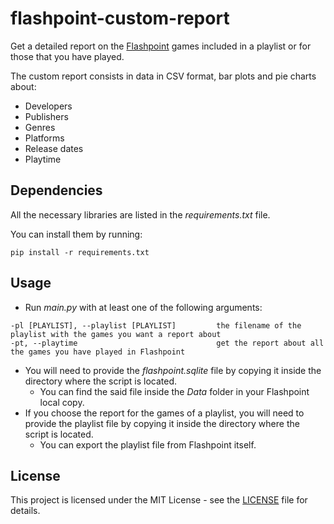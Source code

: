 # flashpoint-custom-report
Get a detailed report on the [Flashpoint](https://bluemaxima.org/flashpoint/) games included in a playlist or for those that you have played.

The custom report consists in data in CSV format, bar plots and pie charts about:
- Developers
- Publishers
- Genres
- Platforms
- Release dates
- Playtime

## Dependencies

All the necessary libraries are listed in the *requirements.txt* file.

You can install them by running:

```
pip install -r requirements.txt
```

## Usage

- Run *main.py* with at least one of the following arguments:

```
-pl [PLAYLIST], --playlist [PLAYLIST]         the filename of the playlist with the games you want a report about
-pt, --playtime                               get the report about all the games you have played in Flashpoint
```

- You will need to provide the *flashpoint.sqlite* file by copying it inside the directory where the script is located.
    - You can find the said file inside the *Data* folder in your Flashpoint local copy.
- If you choose the report for the games of a playlist, you will need to provide the playlist file by copying it inside the directory where the script is located.
    - You can export the playlist file from Flashpoint itself.

## License

This project is licensed under the MIT License - see the [LICENSE](https://github.com/giovanni-cutri/flashpoint-custom-report/blob/main/LICENSE) file for details.
